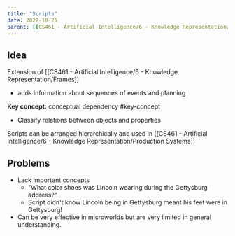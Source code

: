 ```yaml
---
title: "Scripts"
date: 2022-10-25
parent: [[CS461 - Artificial Intelligence/6 - Knowledge Representation/Overview]]
---
```


## Idea
Extension of [[CS461 - Artificial Intelligence/6 - Knowledge Representation/Frames]]
* adds information about sequences of events and planning

**Key concept:** conceptual dependency #key-concept
* Classify relations between objects and properties

Scripts can be arranged hierarchically and used in [[CS461 - Artificial Intelligence/6 - Knowledge Representation/Production Systems]]

## Problems
* Lack important concepts
	* "What color shoes was Lincoln wearing during the Gettysburg address?"
	* Script didn't know Lincoln being in Gettysburg meant his feet were in Gettysburg!
* Can be very effective in microworlds but are very limited in general understanding.



